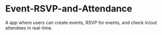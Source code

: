 # Event-RSVP-and-Attendance

A app where users can create events, RSVP for events, and check in/out attendees in real-time.
